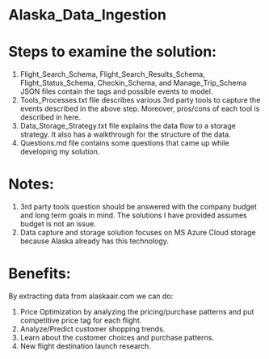 # Alaska_Data_Ingestion

# Steps to examine the solution:

1) Flight_Search_Schema, Flight_Search_Results_Schema, Flight_Status_Schema, Checkin_Schema, and Manage_Trip_Schema JSON files contain the tags and possible events to model.
2) Tools_Processes.txt file describes various 3rd party tools to capture the events described in the above step. Moreover, pros/cons of each tool is described in here.
3) Data_Storage_Strategy.txt file explains the data flow to a storage strategy. It also has a walkthrough for the structure of the data.
4) Questions.md file contains some questions that came up while developing my solution.

# Notes:

1) 3rd party tools question should be answered with the company budget and long term goals in mind. The solutions I have provided assumes budget is not an issue.
2) Data capture and storage solution focuses on MS Azure Cloud storage because Alaska already has this technology.

# Benefits:
By extracting data from alaskaair.com we can do:
  1) Price Optimization by analyzing the pricing/purchase patterns and put competitive price tag for each flight.
  2) Analyze/Predict customer shopping trends.
  3) Learn about the customer choices and purchase patterns.
  4) New flight destination launch research.
